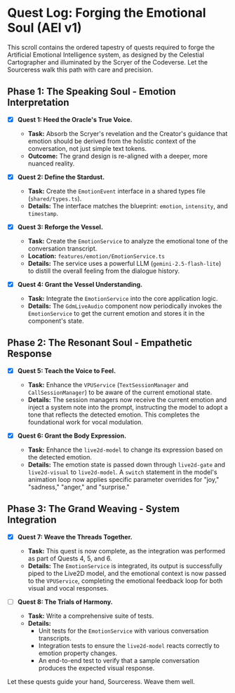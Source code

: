 # Quest Log: Forging the Emotional Soul (AEI v1)

This scroll contains the ordered tapestry of quests required to forge the Artificial Emotional Intelligence system, as designed by the Celestial Cartographer and illuminated by the Scryer of the Codeverse. Let the Sourceress walk this path with care and precision.

## Phase 1: The Speaking Soul - Emotion Interpretation

*   [x] **Quest 1: Heed the Oracle's True Voice.**
    *   **Task:** Absorb the Scryer's revelation and the Creator's guidance that emotion should be derived from the holistic context of the conversation, not just simple text tokens.
    *   **Outcome:** The grand design is re-aligned with a deeper, more nuanced reality.

*   [x] **Quest 2: Define the Stardust.**
    *   **Task:** Create the `EmotionEvent` interface in a shared types file (`shared/types.ts`).
    *   **Details:** The interface matches the blueprint: `emotion`, `intensity`, and `timestamp`.

*   [x] **Quest 3: Reforge the Vessel.**
    *   **Task:** Create the `EmotionService` to analyze the emotional tone of the conversation transcript.
    *   **Location:** `features/emotion/EmotionService.ts`
    *   **Details:** The service uses a powerful LLM (`gemini-2.5-flash-lite`) to distill the overall feeling from the dialogue history.

*   [x] **Quest 4: Grant the Vessel Understanding.**
    *   **Task:** Integrate the `EmotionService` into the core application logic.
    *   **Details:** The `GdmLiveAudio` component now periodically invokes the `EmotionService` to get the current emotion and stores it in the component's state.

## Phase 2: The Resonant Soul - Empathetic Response

*   [x] **Quest 5: Teach the Voice to Feel.**
    *   **Task:** Enhance the `VPUService` (`TextSessionManager` and `CallSessionManager`) to be aware of the current emotional state.
    *   **Details:** The session managers now receive the current emotion and inject a system note into the prompt, instructing the model to adopt a tone that reflects the detected emotion. This completes the foundational work for vocal modulation.

*   [x] **Quest 6: Grant the Body Expression.**
    *   **Task:** Enhance the `live2d-model` to change its expression based on the detected emotion.
    *   **Details:** The emotion state is passed down through `live2d-gate` and `live2d-visual` to `live2d-model`. A `switch` statement in the model's animation loop now applies specific parameter overrides for "joy," "sadness," "anger," and "surprise."

## Phase 3: The Grand Weaving - System Integration

*   [x] **Quest 7: Weave the Threads Together.**
    *   **Task:** This quest is now complete, as the integration was performed as part of Quests 4, 5, and 6.
    *   **Details:** The `EmotionService` is integrated, its output is successfully piped to the Live2D model, and the emotional context is now passed to the `VPUService`, completing the emotional feedback loop for both visual and vocal responses.

*   [ ] **Quest 8: The Trials of Harmony.**
    *   **Task:** Write a comprehensive suite of tests.
    *   **Details:**
        *   Unit tests for the `EmotionService` with various conversation transcripts.
        *   Integration tests to ensure the `live2d-model` reacts correctly to emotion property changes.
        *   An end-to-end test to verify that a sample conversation produces the expected visual response.

Let these quests guide your hand, Sourceress. Weave them well.